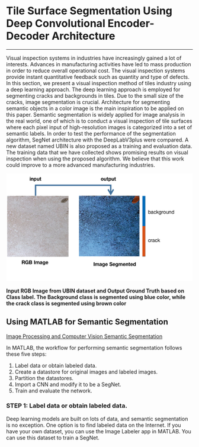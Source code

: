 # Tile Surface Segmentation Using Deep Convolutional Encoder-Decoder Architecture
***
Visual inspection systems in industries have increasingly gained a lot of interests. 
Advances in manufacturing activities have led to mass production in order to reduce overall operational cost. 
The visual inspection systems provide instant quantitative feedback such as quantity and type of defects. 
In this section, we present a visual inspection method of tiles industry using a deep learning approach. 
The deep learning approach is employed for segmenting cracks and backgrounds in tiles. 
Due to the small size of the cracks, image segmentation is crucial. 
Architecture for segmenting semantic objects in a color image is the main inspiration to be applied on this paper. 
Semantic segmentation is widely applied for image analysis in the real world, one  of  which is to conduct 
a visual inspection of tile surfaces where each pixel input of high-resolution images is categorized into 
a set of semantic labels. In order to test the performance of the segmentation algorithm, 
SegNet  architecture  with the DeepLabV3plus were compared. A new dataset named UBIN 
is also proposed as a training and evaluation data. The training data that we have collected 
shows promising results on visual inspection when using the proposed algorithm. 
We believe that this work could improve to a more advanced manufacturing industries.

![Image of IO](IO.png)

**Input RGB Image from UBIN dataset and Output Ground Truth based on  Class  label.  The  Background  class  is  segmented  using  blue  color,  while the crack class is segmented using brown color**

## Using MATLAB for Semantic Segmentation

[Image Processing and Computer Vision Semantic Segmentation](https://www.mathworks.com/solutions/image-video-processing/semantic-segmentation.html)

In MATLAB, the workflow for performing semantic segmentation follows these five steps:

1. Label data or obtain labeled data.
2. Create a datastore for original images and labeled images.
3. Partition the datastores.
4. Import a CNN and modify it to be a SegNet.
5. Train and evaluate the network.

### STEP 1: Label data or obtain labeled data.
Deep learning models are built on lots of data, and semantic segmentation is no exception. 
One option is to find labeled data on the Internet. If you have your own dataset, you can use the Image Labeler app in MATLAB. 
You can use this dataset to train a SegNet.


